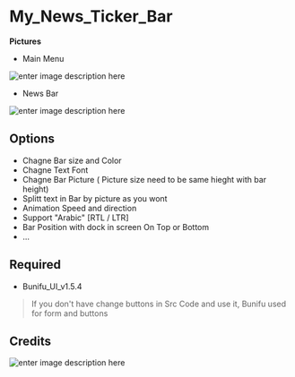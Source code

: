 # My_News_Ticker_Bar

**Pictures**

 - Main Menu

![enter image description here](https://image.ibb.co/n8Jijy/2018_07_02_11_51_25.png)

 - News Bar
 
![enter image description here](https://image.ibb.co/iG2XcJ/2018_07_02_11_53_21.png)

## Options

 - Chagne Bar size and Color
 - Chagne Text Font
 - Chagne Bar Picture ( Picture size need to be same hieght with bar height)
 - Splitt text in Bar by picture as you wont
 - Animation Speed and direction 
 - Support "Arabic" [RTL / LTR]
 - Bar Position with dock in screen On Top or Bottom
 - ...

## Required

 - Bunifu_UI_v1.5.4
> If you don't have change buttons in Src Code and use it, Bunifu used for form and buttons

## Credits
![enter image description here](https://image.ibb.co/hiNwnJ/2018_07_02_12_06_19.png)
